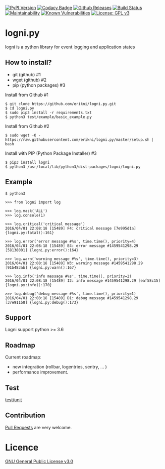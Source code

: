 [![PyPI Version](https://shields.mitmproxy.org/pypi/v/logni.svg)](https://pypi.org/project/logni/)
[![Codacy Badge](https://api.codacy.com/project/badge/Grade/441b9bb67c0f4956b5d4bcfbe76e00c6)](https://www.codacy.com/manual/erikni/logni.py?utm_source=github.com&amp;utm_medium=referral&amp;utm_content=erikni/logni.py&amp;utm_campaign=Badge_Grade)
[![Github Releases](https://img.shields.io/github/downloads/atom/atom/latest/total.svg)](https://github.com/erikni/logni.py/releases)
[![Build Status](https://api.travis-ci.org/erikni/logni.py.svg?branch=develop)](http://travis-ci.org/erikni/logni.py)
[![Maintainability](https://api.codeclimate.com/v1/badges/27cb403386b704028bb5/maintainability)](https://codeclimate.com/github/erikni/logni.py/maintainability)
[![Known Vulnerabilities](https://snyk.io//test/github/erikni/logni.py/badge.svg?targetFile=requirements.txt)](https://snyk.io//test/github/erikni/logni.py?targetFile=requirements.txt)
[![License: GPL v3](https://img.shields.io/badge/License-GPLv3-blue.svg)](LICENCE)

# logni.py
logni is a python library for event logging and application states

## How to install?
- git (github) #1
- wget (github) #2
- pip (python packages) #3


Install from Github #1
```
$ git clone https://github.com/erikni/logni.py.git
$ cd logni.py
$ sudo pip3 install -r requirements.txt
$ python3 test/example/basic_example.py
```

Install from Github #2
```
$ sudo wget -O - https://raw.githubusercontent.com/erikni/logni.py/master/setup.sh | bash
```

Install with PIP (Python Package Installer) #3
```
$ pip3 install logni
$ python3 /usr/local/lib/python3/dist-packages/logni/logni.py
```

## Example

```
$ python3

>>> from logni import log

>>> log.mask('ALL')
>>> log.console(1)

>>> log.critical('critical message')
2016/04/01 22:08:18 [15489] F4: critical message [7e995d1a] {logni.py:fatal():161}

>>> log.error('error message #%s', time.time(), priority=4)
2016/04/01 22:08:18 [15489] E4: error message #1459541298.29 [58138001] {logni.py:error():164}

>>> log.warn('warning message #%s', time.time(), priority=3)
2016/04/01 22:08:18 [15489] W3: warning message #1459541298.29 [91b483ab] {logni.py:warn():167}

>>> log.info('info message #%s', time.time(), priority=2)
2016/04/01 22:08:18 [15489] I2: info message #1459541298.29 [eaf58c15] {logni.py:info():170}

>>> log.debug('debug message #%s', time.time(), priority=1)
2016/04/01 22:08:18 [15489] D1: debug message #1459541298.29 [37e911b8] {logni.py:debug():173}
```

## Support

Logni support python >= 3.6

## Roadmap

Current roadmap:

* new integration (rollbar, logentries, sentry, ... )
* performance improvement.

## Test

[test/unit](https://github.com/erikni/logni.py/tree/develop/test/unit)

## Contribution

[Pull Requests](https://github.com/erikni/logni.py/pulls) are very welcome.

# Licence

[GNU General Public License v3.0](LICENSE)
